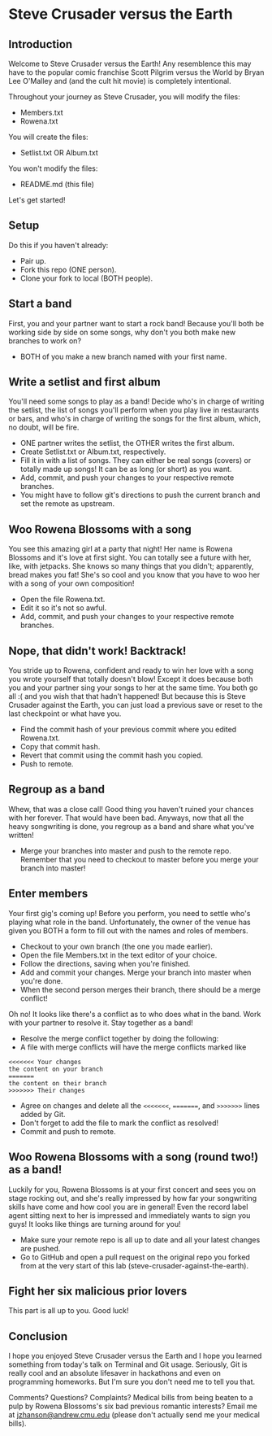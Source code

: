 # Steve Crusader versus the Earth

## Introduction

Welcome to Steve Crusader versus the Earth! Any resemblence this may have to
the popular comic franchise Scott Pilgrim versus the World by Bryan Lee
O'Malley and (and the cult hit movie) is completely intentional.

Throughout your journey as Steve Crusader, you will modify the files:
- Members.txt
- Rowena.txt

You will create the files:
- Setlist.txt OR Album.txt

You won't modify the files:
- README.md (this file)

Let's get started!

## Setup

Do this if you haven't already:
- Pair up.
- Fork this repo (ONE person).
- Clone your fork to local (BOTH people).

## Start a band

First, you and your partner want to start a rock band! Because you'll both be
working side by side on some songs, why don't you both make new branches to
work on?

- BOTH of you make a new branch named with your first name.

## Write a setlist and first album

You'll need some songs to play as a band! Decide who's in charge of writing
the setlist, the list of songs you'll perform when you play live in restaurants
or bars, and who's in charge of writing the songs for the first album, which,
no doubt, will be fire.

- ONE partner writes the setlist, the OTHER writes the first album.
- Create Setlist.txt or Album.txt, respectively.
- Fill it in with a list of songs. They can either be real songs (covers) or
totally made up songs! It can be as long (or short) as you want.
- Add, commit, and push your changes to your respective remote branches.
- You might have to follow git's directions to push the current branch and set the remote as upstream.

## Woo Rowena Blossoms with a song

You see this amazing girl at a party that night! Her name is Rowena Blossoms
and it's love at first sight. You can totally see a future with her, like, with
jetpacks. She knows so many things that you didn't; apparently, bread makes you
fat! She's so cool and you know that you have to woo her with a song of your
own composition!

- Open the file Rowena.txt.
- Edit it so it's not so awful.
- Add, commit, and push your changes to your respective remote branches.

## Nope, that didn't work! Backtrack!

You stride up to Rowena, confident and ready to win her love with a song you
wrote yourself that totally doesn't blow! Except it does because both you and
your partner sing your songs to her at the same time. You both go all :( and
you wish that that hadn't happened! But because this is Steve Crusader against
the Earth, you can just load a previous save or reset to the last checkpoint
or what have you.

- Find the commit hash of your previous commit where you edited Rowena.txt.
- Copy that commit hash.
- Revert that commit using the commit hash you copied.
- Push to remote.

## Regroup as a band

Whew, that was a close call! Good thing you haven't ruined your chances with her
forever. That would have been bad. Anyways, now that all the heavy songwriting
is done, you regroup as a band and share what you've written!

- Merge your branches into master and push to the remote repo. Remember that
you need to checkout to master before you merge your branch into master!

## Enter members

Your first gig's coming up! Before you perform, you need to settle who's
playing what role in the band. Unfortunately, the owner of the venue has given
you BOTH a form to fill out with the names and roles of members.

- Checkout to your own branch (the one you made earlier).
- Open the file Members.txt in the text editor of your choice.
- Follow the directions, saving when you're finished.
- Add and commit your changes. Merge your branch into master when you're done.
- When the second person merges their branch, there should be a merge conflict!

Oh no! It looks like there's a conflict as to who does what in the band. Work
with your partner to resolve it. Stay together as a band!

- Resolve the merge conflict together by doing the following:
- A file with merge conflicts will have the merge conflicts marked like
```
<<<<<<< Your changes
the content on your branch
=======
the content on their branch
>>>>>>> Their changes
```
- Agree on changes and delete all the `<<<<<<<`, `=======`, and `>>>>>>>` lines added by Git.
- Don't forget to add the file to mark the conflict as resolved!
- Commit and push to remote.

## Woo Rowena Blossoms with a song (round two!) as a band!

Luckily for you, Rowena Blossoms is at your first concert and sees you on stage
rocking out, and she's really impressed by how far your songwriting skills have
come and how cool you are in general! Even the record label agent sitting next
to her is impressed and immediately wants to sign you guys! It looks like
things are turning around for you!

- Make sure your remote repo is all up to date and all your latest changes are
pushed.
- Go to GitHub and open a pull request on the original repo you forked from
at the very start of this lab (steve-crusader-against-the-earth).

## Fight her six malicious prior lovers

This part is all up to you. Good luck!

## Conclusion

I hope you enjoyed Steve Crusader versus the Earth and I hope you learned
something from today's talk on Terminal and Git usage. Seriously, Git is
really cool and an absolute lifesaver in hackathons and even on programming
homeworks. But I'm sure you don't need me to tell you that.

Comments? Questions? Complaints? Medical bills from being beaten to a pulp
by Rowena Blossoms's six bad previous romantic interests? Email me at
jzhanson@andrew.cmu.edu (please don't actually send me your medical bills).

